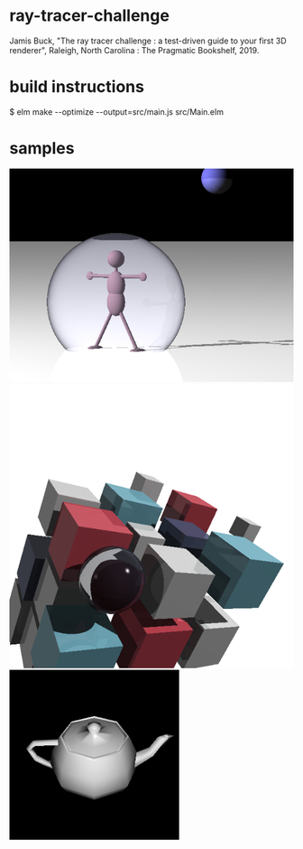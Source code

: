 # ray-tracer-challenge
Jamis Buck, "The ray tracer challenge : a test-driven guide to your first 3D renderer", Raleigh, North Carolina : The Pragmatic Bookshelf, 2019.

# build instructions
$  elm make --optimize --output=src/main.js src/Main.elm

# samples
![info bubble](/docs/infobubble.png)
![book cover](/docs/cover.png)
![utah teapot](/docs/utah-teapot.png)
